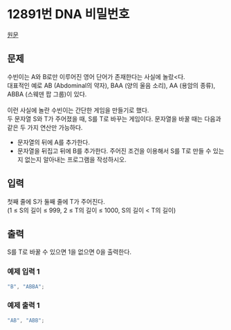 # 12891번 DNA 비밀번호

[원문](https://www.acmicpc.net/problem/12891)

## 문제

수빈이는 A와 B로만 이루어진 영어 단어가 존재한다는 사실에 놀랐<다.<br />대표적인 예로 AB (Abdominal의 약자), BAA (양의 울음 소리), AA (용암의 종류), ABBA (스웨덴 팝 그룹)이 있다.<br /><br />
이런 사실에 놀란 수빈이는 간단한 게임을 만들기로 했다. <br />두 문자열 S와 T가 주어졌을 때, S를 T로 바꾸는 게임이다. 문자열을 바꿀 때는 다음과 같은 두 가지 연산만 가능하다.<br />

- 문자열의 뒤에 A를 추가한다.
- 문자열을 뒤집고 뒤에 B를 추가한다.
  주어진 조건을 이용해서 S를 T로 만들 수 있는지 없는지 알아내는 프로그램을 작성하시오.

## 입력

첫째 줄에 S가 둘째 줄에 T가 주어진다.<br />(1 ≤ S의 길이 ≤ 999, 2 ≤ T의 길이 ≤ 1000, S의 길이 < T의 길이)

## 출력

S를 T로 바꿀 수 있으면 1을 없으면 0을 출력한다.

### 예제 입력 1

```js
"B", "ABBA";
```

### 예제 출력 1

```js
"AB", "ABB";
```
